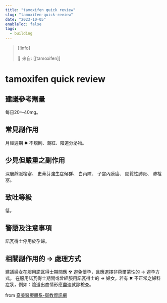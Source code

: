 ```yaml
---
title: "tamoxifen quick review"
slug: "tamoxifen-quick-review"
date: "2023-10-05"
enableToc: false
tags:
  - building
---
```


> [!info]
>
> 🌱 來自: [[tamoxifen]]

# tamoxifen quick review

## 建議參考劑量

每日20～40mg。

## 常見副作用

月經週期 ✖ 不規則、潮紅、陰道分泌物。

## 少見但嚴重之副作用

深層靜脈栓塞、
史蒂芬強生症候群、
白內障、
子宮內膜癌、
間質性肺炎、
肺栓塞。

## 致吐等級

低。

## 警語及注意事項

諾瓦得士停用於孕婦。

## 相關副作用的 → 處理方式

建議婦女在服用諾瓦得士期間應 ☢ 避免懷孕，且應選擇非荷爾蒙性的 → 避孕方式。
在服用諾瓦得士期間或曾經服用諾瓦得士的 → 婦女，若有 ✖ 不正常之婦科症狀，例如：陰道出血情形應盡速就診檢查。

from [奇美醫療體系-衛教資訊網](https://www.chimei.org.tw/main/cmh_department/59012/info/5500/A5500064.html)

